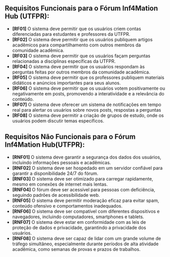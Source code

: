 ## Requisitos Funcionais para o Fórum Inf4Mation Hub (UTFPR):

- **[RF01]** O sistema deve permitir que os usuários criem contas diferenciadas para estudantes e professores da UTFPR.
- **[RF02]** O sistema deve permitir que os usuários publiquem artigos acadêmicos para compartilhamento com outros membros da comunidade acadêmica.
- **[RF03]** O sistema deve permitir que os usuários façam perguntas relacionadas a disciplinas específicas da UTFPR.
- **[RF04]** O sistema deve permitir que os usuários respondam às perguntas feitas por outros membros da comunidade acadêmica.
- **[RF05]** O sistema deve permitir que os professores publiquem materiais didáticos e anúncios importantes para seus alunos.
- **[RF06]** O sistema deve permitir que os usuários votem positivamente ou negativamente em posts, promovendo a interatividade e a relevância do conteúdo.
- **[RF07]** O sistema deve oferecer um sistema de notificações em tempo real para alertar os usuários sobre novos posts, respostas a perguntas
- **[RF08]** O sistema deve permitir a criação de grupos de estudo, onde os usuários podem discutir temas específicos.

## Requisitos Não Funcionais para o Fórum Inf4Mation Hub(UTFPR):

- **[RNF01]** O sistema deve garantir a segurança dos dados dos usuários, incluindo informações pessoais e acadêmicas.
- **[RNF02]** O sistema deve ser hospedado em um servidor confiável para garantir a disponibilidade 24/7 do fórum.
- **[RNF03]** O sistema deve ser otimizado para carregar rapidamente, mesmo em conexões de internet mais lentas.
- **[RNF04]** O fórum deve ser acessível para pessoas com deficiência, seguindo padrões de acessibilidade web.
- **[RNF05]** O sistema deve permitir moderação eficaz para evitar spam, conteúdo ofensivo e comportamentos inadequados.
- **[RNF06]** O sistema deve ser compatível com diferentes dispositivos e navegadores, incluindo computadores, smartphones e tablets.
- **[RNF07]** O sistema deve estar em conformidade com as leis de proteção de dados e privacidade, garantindo a privacidade dos usuários.
- **[RNF08]** O sistema deve ser capaz de lidar com um grande volume de tráfego simultâneo, especialmente durante períodos de alta atividade acadêmica, como semanas de provas e prazos de trabalhos.
